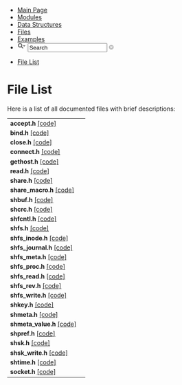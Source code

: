 <div class="navigation" id="top">
  <div class="tabs">
    <ul>
      <li><a href="index.html"><span>Main&nbsp;Page</span></a></li>
      <li><a href="modules.html"><span>Modules</span></a></li>
      <li><a href="annotated.html"><span>Data&nbsp;Structures</span></a></li>
      <li class="current"><a href="files.html"><span>Files</span></a></li>
      <li><a href="examples.html"><span>Examples</span></a></li>
      <li>
        <div id="MSearchBox" class="MSearchBoxInactive">
        <img id="MSearchSelect" src="search/search.png"
             onmouseover="return searchBox.OnSearchSelectShow()"
             onmouseout="return searchBox.OnSearchSelectHide()"
             alt=""/>
        <input type="text" id="MSearchField" value="Search" accesskey="S"
             onfocus="searchBox.OnSearchFieldFocus(true)" 
             onblur="searchBox.OnSearchFieldFocus(false)" 
             onkeyup="searchBox.OnSearchFieldChange(event)"/>
        <a id="MSearchClose" href="javascript:searchBox.CloseResultsWindow()"><img id="MSearchCloseImg" border="0" src="search/close.png" alt=""/></a>
        </div>
      </li>
    </ul>
  </div>
  <div class="tabs">
    <ul>
      <li class="current"><a href="files.html"><span>File&nbsp;List</span></a></li>
    </ul>
  </div>
</div>
<div class="contents">
<h1>File List</h1>Here is a list of all documented files with brief descriptions:<table>
  <tr><td class="indexkey"><b>accept.h</b> <a href="accept_8h_source.html">[code]</a></td><td class="indexvalue"></td></tr>
  <tr><td class="indexkey"><b>bind.h</b> <a href="bind_8h_source.html">[code]</a></td><td class="indexvalue"></td></tr>
  <tr><td class="indexkey"><b>close.h</b> <a href="close_8h_source.html">[code]</a></td><td class="indexvalue"></td></tr>
  <tr><td class="indexkey"><b>connect.h</b> <a href="connect_8h_source.html">[code]</a></td><td class="indexvalue"></td></tr>
  <tr><td class="indexkey"><b>gethost.h</b> <a href="gethost_8h_source.html">[code]</a></td><td class="indexvalue"></td></tr>
  <tr><td class="indexkey"><b>read.h</b> <a href="read_8h_source.html">[code]</a></td><td class="indexvalue"></td></tr>
  <tr><td class="indexkey"><b>share.h</b> <a href="share_8h_source.html">[code]</a></td><td class="indexvalue"></td></tr>
  <tr><td class="indexkey"><b>share_macro.h</b> <a href="share__macro_8h_source.html">[code]</a></td><td class="indexvalue"></td></tr>
  <tr><td class="indexkey"><b>shbuf.h</b> <a href="shbuf_8h_source.html">[code]</a></td><td class="indexvalue"></td></tr>
  <tr><td class="indexkey"><b>shcrc.h</b> <a href="shcrc_8h_source.html">[code]</a></td><td class="indexvalue"></td></tr>
  <tr><td class="indexkey"><b>shfcntl.h</b> <a href="shfcntl_8h_source.html">[code]</a></td><td class="indexvalue"></td></tr>
  <tr><td class="indexkey"><b>shfs.h</b> <a href="shfs_8h_source.html">[code]</a></td><td class="indexvalue"></td></tr>
  <tr><td class="indexkey"><b>shfs_inode.h</b> <a href="shfs__inode_8h_source.html">[code]</a></td><td class="indexvalue"></td></tr>
  <tr><td class="indexkey"><b>shfs_journal.h</b> <a href="shfs__journal_8h_source.html">[code]</a></td><td class="indexvalue"></td></tr>
  <tr><td class="indexkey"><b>shfs_meta.h</b> <a href="shfs__meta_8h_source.html">[code]</a></td><td class="indexvalue"></td></tr>
  <tr><td class="indexkey"><b>shfs_proc.h</b> <a href="shfs__proc_8h_source.html">[code]</a></td><td class="indexvalue"></td></tr>
  <tr><td class="indexkey"><b>shfs_read.h</b> <a href="shfs__read_8h_source.html">[code]</a></td><td class="indexvalue"></td></tr>
  <tr><td class="indexkey"><b>shfs_rev.h</b> <a href="shfs__rev_8h_source.html">[code]</a></td><td class="indexvalue"></td></tr>
  <tr><td class="indexkey"><b>shfs_write.h</b> <a href="shfs__write_8h_source.html">[code]</a></td><td class="indexvalue"></td></tr>
  <tr><td class="indexkey"><b>shkey.h</b> <a href="shkey_8h_source.html">[code]</a></td><td class="indexvalue"></td></tr>
  <tr><td class="indexkey"><b>shmeta.h</b> <a href="shmeta_8h_source.html">[code]</a></td><td class="indexvalue"></td></tr>
  <tr><td class="indexkey"><b>shmeta_value.h</b> <a href="shmeta__value_8h_source.html">[code]</a></td><td class="indexvalue"></td></tr>
  <tr><td class="indexkey"><b>shpref.h</b> <a href="shpref_8h_source.html">[code]</a></td><td class="indexvalue"></td></tr>
  <tr><td class="indexkey"><b>shsk.h</b> <a href="shsk_8h_source.html">[code]</a></td><td class="indexvalue"></td></tr>
  <tr><td class="indexkey"><b>shsk_write.h</b> <a href="shsk__write_8h_source.html">[code]</a></td><td class="indexvalue"></td></tr>
  <tr><td class="indexkey"><b>shtime.h</b> <a href="shtime_8h_source.html">[code]</a></td><td class="indexvalue"></td></tr>
  <tr><td class="indexkey"><b>socket.h</b> <a href="socket_8h_source.html">[code]</a></td><td class="indexvalue"></td></tr>
</table>
</div>
